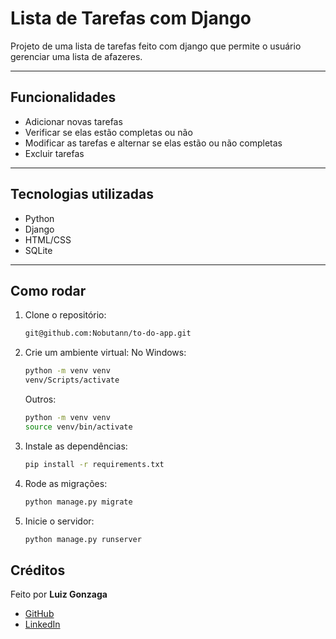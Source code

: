 # Lista de Tarefas com Django

Projeto de uma lista de tarefas feito com django que permite o usuário gerenciar uma lista de afazeres.

---

## Funcionalidades

- Adicionar novas tarefas
- Verificar se elas estão completas ou não
- Modificar as tarefas e alternar se elas estão ou não completas
- Excluir tarefas

--- 

## Tecnologias utilizadas

- Python
- Django
- HTML/CSS
- SQLite

---

## Como rodar

1. Clone o repositório:
    ```bash
    git@github.com:Nobutann/to-do-app.git
    ```
2. Crie um ambiente virtual:
    No Windows:
    ```bash
    python -m venv venv
    venv/Scripts/activate
    ```
    Outros:
    ```bash
    python -m venv venv
    source venv/bin/activate
    ```
3. Instale as dependências:
    ```bash
    pip install -r requirements.txt
    ```
4. Rode as migrações:
    ```bash
    python manage.py migrate
    ```
5. Inicie o servidor:
    ```bash
    python manage.py runserver
    ```

## Créditos

Feito por **Luiz Gonzaga**

- [GitHub](https://github.com/Nobutann)
- [LinkedIn](https://linkedin.com/in/gonzaga07/)